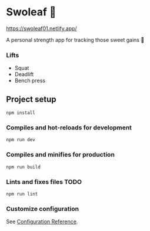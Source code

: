 # Swoleaf 🍃
https://swoleaf01.netlify.app/

A personal strength app for tracking those sweet gains 💪

### Lifts
- Squat
- Deadlift
- Bench press

## Project setup
```
npm install
```

### Compiles and hot-reloads for development
```
npm run dev
```

### Compiles and minifies for production
```
npm run build
```

### Lints and fixes files TODO
```
npm run lint
```

### Customize configuration
See [Configuration Reference](https://cli.vuejs.org/config/).

